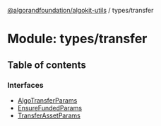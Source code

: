 [@algorandfoundation/algokit-utils](../README.md) / types/transfer

# Module: types/transfer

## Table of contents

### Interfaces

- [AlgoTransferParams](../interfaces/types_transfer.AlgoTransferParams.md)
- [EnsureFundedParams](../interfaces/types_transfer.EnsureFundedParams.md)
- [TransferAssetParams](../interfaces/types_transfer.TransferAssetParams.md)
